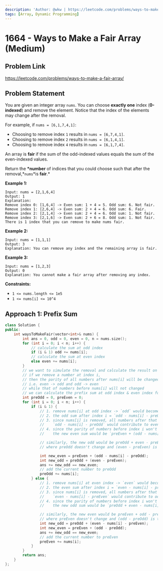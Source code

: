 ```yaml
---
description: 'Author: @wkw | https://leetcode.com/problems/ways-to-make-a-fair-array/'
tags: [Array, Dynamic Programming]
---
```


# 1664 - Ways to Make a Fair Array (Medium)

## Problem Link

https://leetcode.com/problems/ways-to-make-a-fair-array/

## Problem Statement

You are given an integer array `nums`. You can choose **exactly one** index (**0-indexed**) and remove the element. Notice that the index of the elements may change after the removal.

For example, if `nums = [6,1,7,4,1]`:

- Choosing to remove index `1` results in `nums = [6,7,4,1]`.
- Choosing to remove index `2` results in `nums = [6,1,4,1]`.
- Choosing to remove index `4` results in `nums = [6,1,7,4]`.

An array is **fair** if the sum of the odd-indexed values equals the sum of the even-indexed values.

Return the **\*number** of indices that you could choose such that after the removal,*`nums`*is **fair**.\*

**Example 1:**

```
Input: nums = [2,1,6,4]
Output: 1
Explanation:
Remove index 0: [1,6,4] -> Even sum: 1 + 4 = 5. Odd sum: 6. Not fair.
Remove index 1: [2,6,4] -> Even sum: 2 + 4 = 6. Odd sum: 6. Fair.
Remove index 2: [2,1,4] -> Even sum: 2 + 4 = 6. Odd sum: 1. Not fair.
Remove index 3: [2,1,6] -> Even sum: 2 + 6 = 8. Odd sum: 1. Not fair.
There is 1 index that you can remove to make nums fair.
```

**Example 2:**

```
Input: nums = [1,1,1]
Output: 3
Explanation: You can remove any index and the remaining array is fair.
```

**Example 3:**

```
Input: nums = [1,2,3]
Output: 0
Explanation: You cannot make a fair array after removing any index.
```

**Constraints:**

- `1 <= nums.length <= 1e5`
- `1 <= nums[i] <= 10^4`

## Approach 1: Prefix Sum

<Tabs>
<TabItem value="cpp" label="C++">
<SolutionAuthor name="@wkw"/>

```cpp
class Solution {
public:
    int waysToMakeFair(vector<int>& nums) {
        int ans = 0, odd = 0, even = 0, n = nums.size();
        for (int i = 0; i < n; i++) {
            // calculate the sum at odd index
            if (i & 1) odd += nums[i];
            // calculate the sum at even index
            else even += nums[i];
        }
        // we want to simulate the removal and calculate the result on the fly
        // if we remove a number at index i,
        // then the parity of all numbers after nums[i] will be changed
        // i.e. even -> odd and odd -> even
        // while that of numbers before nums[i] will not changed
        // we can calculate the prefix sum at odd index & even index for the calculation
        int preOdd = 0, preEven = 0;
        for (int i = 0; i < n; i++) {
            if (i & 1) {
                // 1. remove nums[i] at odd index -> `odd` would become `odd - nums[i]`
                // 2. the odd sum after index i = `odd - nums[i] - preOdd`
                // 3. since nums[i] is removed, all numbers after that will shift to the left by 1 position
                //    `odd - nums[i] - preOdd` would contribute to even sum
                // 4. since the parity of numbers before index i won't be changed,
                //    the new even sum would be `preEven + (odd - nums[i] - preOdd)`

                // similarly, the new odd would be preOdd + even - preEven
                // where preOdd doesn't change and (even - preEven) is the even sum after index i

                int new_even = preEven + (odd - nums[i] - preOdd);
                int new_odd = preOdd + (even - preEven);
                ans += new_odd == new_even;
                // add the current number to preOdd
                preOdd += nums[i];
            } else {
                // 1. remove nums[i] at even index -> `even` would become `even - nums[i]`
                // 2. the even sum after index i = `even - nums[i] - preEven`
                // 3. since nums[i] is removed, all numbers after that will shift to the left by 1 position
                //    `even - nums[i] - preEven` would contribute to odd sum
                // 4. since the parity of numbers before index i won't be changed,
                //    the new odd sum would be `preOdd + even - nums[i] - preEven`

                // similarly, the new even would be preEven + odd - preOdd
                // where preEven doesn't change and (odd - preOdd) is the even sum after index i
                int new_odd = preOdd + (even - nums[i] - preEven);
                int new_even = preEven + (odd - preOdd);
                ans += new_odd == new_even;
                // add the current number to preEven
                preEven += nums[i];
            }
        }
        return ans;
    }
};
```

</TabItem>
</Tabs>
